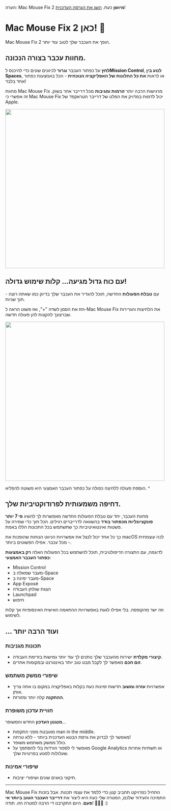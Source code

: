 הערה: Mac Mouse Fix 2 **מיושן** כעת. [השג את הגרסה העדכנית](https://github.com/noah-nuebling/mac-mouse-fix/releases)!

# Mac Mouse Fix 2 כאן! 🎉

Mac Mouse Fix 2 הופך את העכבר שלך לטוב עוד יותר.

## מחוות עכבר בצורה הנכונה.

**לחץ** על כפתור העכבר **וגרור** לכיוונים שונים כדי להיכנס ל**Mission Control**, **לנוע בין Spaces**, או לראות **את כל החלונות של האפליקציה הנוכחית** - הכל באמצעות כפתור אחד בלבד!

מחוות Mac Mouse Fix מרגישות הרבה יותר **זורמות ומגיבות** מכל דרייבר אחר בשוק.
זה אפשרי כי Mac Mouse Fix יכול לדמות במדויק את הפלט של דרייבר הטראקפד של Apple.

<img width=500px src="https://user-images.githubusercontent.com/40808343/149643011-cc3311f1-af5c-453a-8206-2c6496d73d61.gif">

## עם כוח גדול מגיעה... קלות שימוש גדולה!

עם **טבלת הפעולות** החדשה, תוכל להגדיר את העכבר שלך בדיוק כמו שאתה רוצה - תוך שניות.

הזז את הסמן לשדה "+", ואז פשוט הראה ל-Mac Mouse Fix את הלחיצות והגרירות שברצונך להקצות להן פעולה חדשה.

<img width=500px src="https://user-images.githubusercontent.com/40808343/149642392-d0e25cf9-b49b-4398-b2e9-af2e810c8594.gif">

הוספת פעולה ללחיצה כפולה על כפתור העכבר האמצעי היא פשוטה להפליא. ^

## דחיפה משמעותית לפרודוקטיביות שלך.

מחוות העכבר, יחד עם טבלת הפעולות החדשה מאפשרות לך להשיג **פי 7 יותר פונקציונליות מכפתור בודד** בהשוואה לדרייברים רגילים. הכל תוך כדי שמירה על פשטות ואינטואיטיביות כך שתשתמש בכל התכונות הללו באמת.

כך כל אחד יכול לנצל את אפשרויות הניווט הנוחות שהופכות את macOS לכה עוצמתית - מכל עכבר. אפילו הפשוטים ביותר.

לדוגמה, עם התצורה הדיפולטיבית, תוכל להשתמש בכל הפעולות האלה **רק באמצעות כפתור העכבר האמצעי**:

- Mission Control
- מעבר שמאלה ב-Space
- מעבר ימינה ב-Space
- App Exposé
- הצגת שולחן העבודה
- Launchpad
- חיפוש

וזה ישר מהקופסה. בלי אפילו לגעת באפשרויות ההתאמה האישית האינסופיות אך קלות לשימוש.

## ... ועוד הרבה יותר

### תכונות מגניבות

- **קיצורי מקלדת** ישירות מהעכבר שלך נותנים לך עוד יותר גמישות בזרימת העבודה.
- **זום חכם** מאפשר לך לקבל מבט טוב יותר באינטרנט ובמקומות אחרים.

### שיפורי ממשק משתמש

- אפשרויות **עזרה ומשוב** חדשות זמינות כעת בקלות באפליקציה במקום בו אתה צריך אותן.
- **ההתקנה** קלה יותר ומזורזת.

### חוויית עדכון משופרת

**מנגנון העדכון** החדש והמשופר...

- מאובטח מפני התקפות man in the middle.
- מאפשר לך לבדוק את גרסת הבטא העדכנית ביותר - ללא טרחה!
- כולל ממשק משתמש משופר.
- מאפשר לי לספור הורדות בלי להסתמך על Google Analytics או תשתיות אחרות שעלולות לפגוע בפרטיות שלך.

### שיפורי אמינות

- תיקוני באגים שונים ושיפורי יציבות.

---

Mac Mouse Fix התחיל כפרויקט תחביב קטן כדי ללמד את עצמי תכנות. אבל בזכות התמיכה והעידוד שלכם, המטרה שלי כעת היא ליצור את **דרייבר העכבר הטוב ביותר אי פעם**. היום התקרבנו די הרבה למטרה הזו. תודה! 🚀🚀🚀 :)